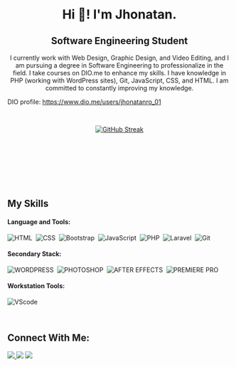 
<h1 align="center" color="blue"> Hi 👋! I'm Jhonatan. </h1>
<h2 align="center" color="blue">Software Engineering Student</h2>

<p align="center">I currently work with Web Design, Graphic Design, and Video Editing, and I am pursuing a degree in Software Engineering to professionalize in the field. I take courses on DIO.me to enhance my skills. I have knowledge in PHP (working with WordPress sites), Git, JavaScript, CSS, and HTML. I am committed to constantly improving my knowledge.

DIO profile: https://www.dio.me/users/jhonatanro_01</p>&nbsp;

<div  align="center" style="margin-bottom:100px">

<a href="https://git.io/streak-stats"><img src="https://github-readme-streak-stats.herokuapp.com?user=jhowoliveira0&theme=radical&hide_border=true&mode=weekly" alt="GitHub Streak" /></a>

 </div>
 
 &nbsp;
 &nbsp;

## My Skills

#### Language and Tools:

![HTML](https://img.shields.io/badge/HTML5-E34F26?style=for-the-badge&logo=html5&logoColor=white)&nbsp;
![CSS](https://img.shields.io/badge/CSS3-1572B6?style=for-the-badge&logo=css3&logoColor=white)&nbsp;
![Bootstrap](https://img.shields.io/badge/Bootstrap-533b78?style=for-the-badge&logo=Bootstrap&logoColor=white)&nbsp;
![JavaScript](https://img.shields.io/badge/JavaScript-F7DF1E?style=for-the-badge&logo=javascript&logoColor=black)&nbsp;
![PHP](https://img.shields.io/badge/PHP-4D598E?style=for-the-badge&logo=PHP&logoColor=white)&nbsp;
![Laravel](https://img.shields.io/badge/Laravel-e83a2d?style=for-the-badge&logo=Laravel&logoColor=white)&nbsp;
![Git](https://img.shields.io/badge/GIT-E44C30?style=for-the-badge&logo=git&logoColor=white)&nbsp;

#### Secondary Stack:

![WORDPRESS](https://img.shields.io/badge/WordPress-21759B.svg?style=for-the-badge&logo=WordPress&logoColor=white
)&nbsp;
![PHOTOSHOP](https://img.shields.io/badge/Adobe%20Photoshop-31A8FF.svg?style=for-the-badge&logo=Adobe-Photoshop&logoColor=white)&nbsp;
![AFTER EFFECTS](https://img.shields.io/badge/Adobe%20After%20Effects-9999FF.svg?style=for-the-badge&logo=Adobe-After-Effects&logoColor=white)&nbsp;
![PREMIERE PRO](https://img.shields.io/badge/Adobe%20Premiere%20Pro-9999FF.svg?style=for-the-badge&logo=Adobe-Premiere-Pro&logoColor=white)&nbsp;

#### Workstation Tools:

![VScode](https://img.shields.io/badge/vscode-4285F4?style=for-the-badge&logo=vscode&logoColor=white)&nbsp;

&nbsp;

## Connect With Me:

<div> 
<a href="https://www.instagram.com/jhowoliveira0" target="_blank"><img src="https://img.shields.io/badge/-Instagram-%23E4405F?style=for-the-badge&logo=instagram&logoColor=white">
</a>
<a href = "mailto:jhonatanro.01@gmail.com"> <img src="https://img.shields.io/badge/-Gmail-%23333?style=for-the-badge&logo=gmail&logoColor=white" target="_blank"></a>
<a href="https://www.linkedin.com/in/jhowoliveira0/" target="_blank"><img src="https://img.shields.io/badge/-LinkedIn-%230077B5?style=for-the-badge&logo=linkedin&logoColor=white"  target="_blank"></a> 
</div>&nbsp;&nbsp;
